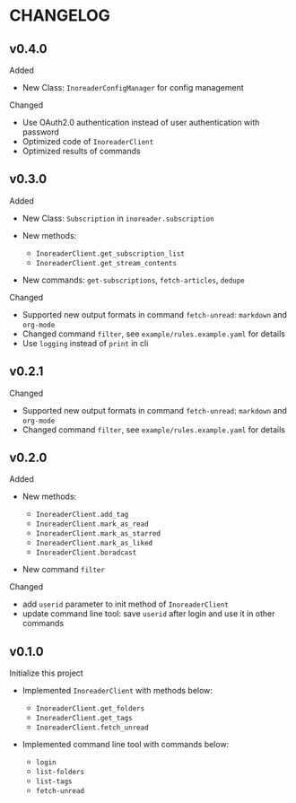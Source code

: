 # CHANGELOG


## v0.4.0

Added

- New Class: `InoreaderConfigManager` for config management

Changed

- Use OAuth2.0 authentication instead of user authentication with password
- Optimized code of `InoreaderClient`
- Optimized results of commands

## v0.3.0

Added

- New Class: `Subscription` in `inoreader.subscription`
- New methods:
  - `InoreaderClient.get_subscription_list`
  - `InoreaderClient.get_stream_contents`

- New commands: `get-subscriptions`, `fetch-articles`, `dedupe`


Changed

- Supported new output formats in command `fetch-unread`: `markdown` and `org-mode`
- Changed command `filter`, see `example/rules.example.yaml` for details
- Use `logging` instead of `print` in cli


## v0.2.1

Changed

- Supported new output formats in command `fetch-unread`: `markdown` and `org-mode`
- Changed command `filter`, see `example/rules.example.yaml` for details

## v0.2.0

Added

- New methods:
  - `InoreaderClient.add_tag`
  - `InoreaderClient.mark_as_read`
  - `InoreaderClient.mark_as_starred`
  - `InoreaderClient.mark_as_liked`
  - `InoreaderClient.boradcast`

- New command `filter`

Changed

- add `userid` parameter to init method of `InoreaderClient`
- update command line tool: save `userid` after login and use it in other commands

## v0.1.0

Initialize this project

- Implemented `InoreaderClient` with methods below:
  - `InoreaderClient.get_folders`
  - `InoreaderClient.get_tags`
  - `InoreaderClient.fetch_unread`

- Implemented command line tool with commands below:
  - `login`
  - `list-folders`
  - `list-tags`
  - `fetch-unread`
